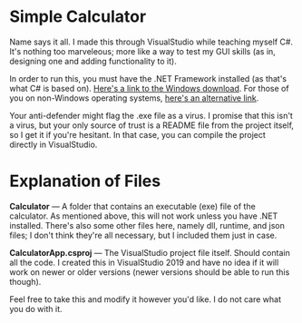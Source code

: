 # Simple Calculator
Name says it all. I made this through VisualStudio while teaching myself C#. It's nothing too marveleous; more like a way to test my GUI skills (as in, designing one and adding functionality to it). 

In order to run this, you must have the .NET Framework installed (as that's what C# is based on). [Here's a link to the Windows download](https://dotnet.microsoft.com/en-us/download/dotnet-framework). For those of you on non-Windows operating systems, [here's an alternative link](https://dotnet.microsoft.com/en-us/download).

Your anti-defender might flag the .exe file as a virus. I promise that this isn't a virus, but your only source of trust is a README file from the project itself, so I get it if you're hesitant. In that case, you can compile the project directly in VisualStudio.

# Explanation of Files
**Calculator** — A folder that contains an executable (exe) file of the calculator. As mentioned above, this will not work unless you have .NET installed. There's also some other files here, namely dll, runtime, and json files; I don't think they're all necessary, but I included them just in case.

**CalculatorApp.csproj** — The VisualStudio project file itself. Should contain all the code. I created this in VisualStudio 2019 and have no idea if it will work on newer or older versions (newer versions should be able to run this though).

Feel free to take this and modify it however you'd like. I do not care what you do with it.
